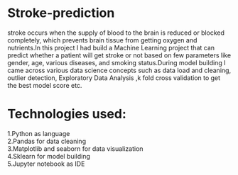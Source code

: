 # Stroke-prediction
stroke occurs when the supply of blood to the brain is reduced or blocked completely, which prevents brain tissue from getting oxygen and nutrients.In this project I had build a Machine Learning project that can predict whether a patient will get stroke or not based on few parameters like gender, age, various diseases, and smoking status.During model building I came across various data science concepts such as data load and cleaning, outlier detection, Exploratory Data Analysis ,k fold cross validation to get the best model score etc.

# Technologies used:
1.Python as language                                                                                                                                                                   
2.Pandas for data cleaning                                                                                                                                                             
3.Matplotlib and seaborn for data visualization                                                                                                                                        
4.Sklearn for model building                                                                                                                                                           
5.Jupyter notebook as IDE
